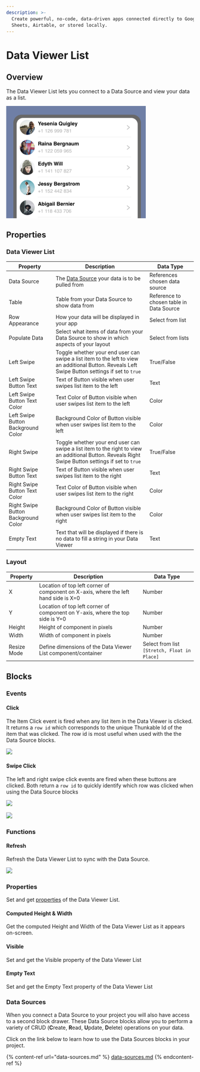 ```yaml
---
description: >-
  Create powerful, no-code, data-driven apps connected directly to Google
  Sheets, Airtable, or stored locally.
---
```


# Data Viewer List

## Overview

The Data Viewer List lets you connect to a Data Source and view your data as a list.

<div align="left">

<img src=".gitbook/assets/Screen Shot 2022-02-04 at 12.47.54 PM.png" alt="Example of a Data viewer List. Data is dummy data from Webflow." width="375">

</div>

## Properties

### Data Viewer List

| Property                            | Description                                                                                                                                        | Data Type                                |
| ----------------------------------- | -------------------------------------------------------------------------------------------------------------------------------------------------- | ---------------------------------------- |
| Data Source                         | The [Data Source](data-sources.md#add-a-data-source-to-your-app) your data is to be pulled from                                                    | References chosen data source            |
| Table                               | Table from your Data Source to show data from                                                                                                      | Reference to chosen table in Data Source |
| Row Appearance                      | How your data will be displayed in your app                                                                                                        | Select from list                         |
| Populate Data                       | Select what items of data from your Data Source to show in which aspects of your layout                                                            | Select from lists                        |
| Left Swipe                          | Toggle whether your end user can swipe a list item to the left to view an additional Button. Reveals Left Swipe Button settings if set to `true`   | True/False                               |
| Left Swipe Button Text              | Text of Button visible when user swipes list item to the left                                                                                      | Text                                     |
| Left Swipe Button Text Color        | Text Color of Button visible when user swipes list item to the left                                                                                | Color                                    |
| Left Swipe Button Background Color  | Background Color of Button visible when user swipes list item to the left                                                                          | Color                                    |
| Right Swipe                         | Toggle whether your end user can swipe a list item to the right to view an additional Button. Reveals Right Swipe Button settings if set to `true` | True/False                               |
| Right Swipe Button Text             | Text of Button visible when user swipes list item to the right                                                                                     | Text                                     |
| Right Swipe Button Text Color       | Text Color of Button visible when user swipes list item to the right                                                                               | Color                                    |
| Right Swipe Button Background Color | Background Color of Button visible when user swipes list item to the right                                                                         | Color                                    |
| Empty Text                          | Text that will be displayed if there is no data to fill a string in your Data Viewer                                                               | Text                                     |

### Layout

| Property    | Description                                                                         | Data Type                                    |
| ----------- | ----------------------------------------------------------------------------------- | -------------------------------------------- |
| X           | Location of top left corner of component on X-axis, where the left hand side is X=0 | Number                                       |
| Y           | Location of top left corner of component on Y-axis, where the top side is Y=0       | Number                                       |
| Height      | Height of component in pixels                                                       | Number                                       |
| Width       | Width of component in pixels                                                        | Number                                       |
| Resize Mode | Define dimensions of the Data Viewer List component/container                       | Select from list `[Stretch, Float in Place]` |

## Blocks

### Events

#### Click&#x20;

The Item Click event is fired when any list item in the Data Viewer is clicked. It returns a `row id` which corresponds to the unique Thunkable Id of the item that was clicked. The row id is most useful when used with the the Data Source blocks.

![](.gitbook/assets/item\_click.png)

#### Swipe Click

The left and right swipe click events are fired when these buttons are clicked. Both return a `row id` to quickly identify which row was clicked when using the Data Source blocks

![](.gitbook/assets/left\_swipe.png)

![](.gitbook/assets/right\_swipe.png)

### Functions

#### Refresh

Refresh the Data Viewer List to sync with the Data Source.

![](.gitbook/assets/dvl\_refresh.png)



### Properties

Set and get [properties](data-viewer-list.md#properties) of the Data Viewer List.

#### Computed Height & Width

Get the computed Height and Width of the Data Viewer List as it appears on-screen.

#### Visible

Set and get the Visible property of the Data Viewer List

#### Empty Text

Set and get the Empty Text property of the Data Viewer List

### Data Sources

When you connect a Data Source to your project you will also have access to a second block drawer. These Data Source blocks allow you to perform a variety of CRUD (**C**reate, **R**ead, **U**pdate, **D**elete) operations on your data.&#x20;

Click on the link below to learn how to use the Data Sources blocks in your project.&#x20;

{% content-ref url="data-sources.md" %}
[data-sources.md](data-sources.md)
{% endcontent-ref %}
